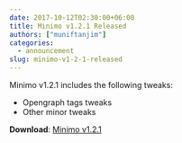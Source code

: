 ```yaml
---
date: 2017-10-12T02:30:00+06:00
title: Minimo v1.2.1 Released
authors: ["muniftanjim"]
categories:
  - announcement
slug: minimo-v1-2-1-released
---
```

Minimo v1.2.1 includes the following tweaks:

- Opengraph tags tweaks
- Other minor tweaks

**Download**: [Minimo v1.2.1](https://github.com/MunifTanjim/minimo/releases/tag/v1.2.1)
